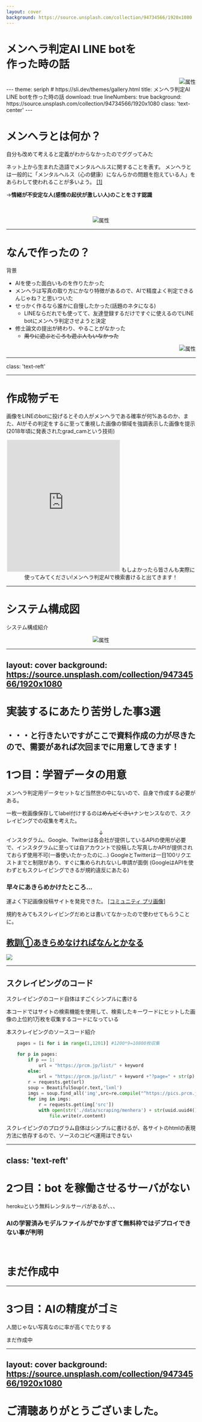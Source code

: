 ```yaml
---
layout: cover
background: https://source.unsplash.com/collection/94734566/1920x1080
---
```


# メンヘラ判定AI LINE botを<br>作った時の話
<div align="right">
<img src="/img/mental_health_woman.png" alt="属性" title="メンヘラ">
</div>
<!-- <div style="image-align: right;">
![](/img/mental_health_woman.png) 
</div>-->
---
theme: seriph # https://sli.dev/themes/gallery.html
title: メンヘラ判定AI LINE botを作った時の話
download: true
lineNumbers: true
background: https://source.unsplash.com/collection/94734566/1920x1080
class: 'text-center'
---

# メンヘラとは何か？
自分も改めて考えると定義がわからなかったのでググってみた

ネット上から生まれた造語でメンタルヘルスに関することを表す。
メンヘラとは一般的に「メンタルヘルス（心の健康）になんらかの問題を抱えている人」をあらわして使われることが多いよう。
[[1]](https://domani.shogakukan.co.jp/428928)

→**情緒が不安定な人(感情の起伏が激しい人)のことをさす認識**

<br>
<br>

<div align="center">
<img src="/img/mental_health_man.png" alt="属性" title="メンヘラ">
</div>

---

# なんで作ったの？
背景

- AIを使った面白いものを作りたかった
- メンヘラは写真の取り方にかなり特徴があるので、AIで精度よく判定できるんじゃね？と思いついた 
- せっかく作るなら誰かに自慢したかった(話題のネタになる)
  - LINEならだれでも使ってて、友達登録するだけですぐに使えるのでLINE botにメンヘラ判定させようと決定
- 修士論文の提出が終わり、やることがなかった
  - ~~周りに遊ぶところも遊ぶ人もいなかった~~




<div align="right">
<img src="/img/chuunen_neet_snep.png" alt="属性" title="メンヘラ">
</div>

---
class: 'text-reft'

---

# 作成物デモ
画像をLINEのbotに投げるとその人がメンヘラである確率が何%あるのか、また、AIがその判定をするに至って重視した画像の領域を強調表示した画像を提示(2018年頃に発表されたgrad_camという技術)


<center>
<iframe width="300" height="350" src="https://youtube.com/embed/U0dGHA2edIA" title="YouTube video player" frameborder="0" allow="accelerometer; autoplay; clipboard-write; encrypted-media; gyroscope; picture-in-picture" allowfullscreen></iframe>
もしよかったら皆さんも実際に使ってみてください!メンヘラ判定AIで検索書けると出てきます！
</center>



---

# システム構成図
システム構成紹介

<div align="center">
<img src="/img/sistem.jpg" alt="属性" title="メンヘラ">
</div>

---
layout: cover
background: https://source.unsplash.com/collection/94734566/1920x1080
---

# 実装するにあたり苦労した事3選
・・・と行きたいですがここで資料作成の力が尽きたので、需要があれば次回までに用意してきます！
---

# 1つ目：学習データの用意
メンヘラ判定用データセットなど当然世の中にないので、自身で作成する必要がある。

一枚一枚画像保存してlabel付けするのは~~めんどくさい~~ナンセンスなので、スクレイピングでの収集を考えた。
<div align="center">
↓
</div>
 インスタグラム、Google、Twitterは各会社が提供しているAPIの使用が必要で、インスタグラムに至っては自アカウントで投稿した写真しかAPIが提供されておらず使用不可(一番使いたかったのに...)
  GoogleとTwitterは一日100リクエストまでと制限があり、すぐに集められれないし申請が面倒
(GoogleはAPIを使わずともスクレイピングできるが規約違反にあたる)

<div class="grid grid-cols-[60%,50%] gap-4"><div>

### 早々にあきらめかけたところ...
運よく下記画像投稿サイトを発見できた。
[[コミュニティ プリ画像]](https://prcm.jp/new)

規約をみてもスクレイピングだめとは書いてなかったので使わせてもらうことに。

## <u>教訓①あきらめなければなんとかなる</u>

</div><div>

![](/img/yaruki_moeru_businessman.png)

</div></div>

---

## スクレイピングのコード

<style>
.language-bash span.line { /* bashのコード */
  margin-left: -40px; /* 左に40px移動して行番号を隠す(邪道) */
}
</style>
スクレイピングのコード自体はすごくシンプルに書ける

本コードではサイトの検索機能を使用して、検索したキーワードにヒットした画像の上位約1万枚を収集するコードになっている

本スクレイピングのソースコード紹介

```python {0-}
    pages = [i for i in range(1,1201)] #1200*9=10800枚収集

    for p in pages:
        if p == 1:
            url = "https://prcm.jp/list/" + keyword
        else:
            url = "https://prcm.jp/list/" + keyword +"?page=" + str(p)
        r = requests.get(url)
        soup = BeautifulSoup(r.text,'lxml')
        imgs = soup.find_all('img',src=re.compile("^https://pics.prcm.jp/"))
        for img in imgs:
            r = requests.get(img['src'])
            with open(str('./data/scraping/menhera') + str(uuid.uuid4()) + str('.jpeg'),'wb') as file:
                file.write(r.content)
```
スクレイピングのプログラム自体はシンプルに書けるが、各サイトのhtmlの表現方法に依存するので、ソースのコピペ運用はできない

---
class: 'text-reft'
---

# 2つ目：bot を稼働させるサーバがない
herokuという無料レンタルサーバがあるが、、、

### AIの学習済みモデルファイルがでかすぎて無料枠ではデプロイできない事が判明

<br>

# まだ作成中


---

# 3つ目：AIの精度がゴミ
人間じゃない写真なのに率が高くでたりする

まだ作成中

---
layout: cover
background: https://source.unsplash.com/collection/94734566/1920x1080
---

# ご清聴ありがとうございました。


